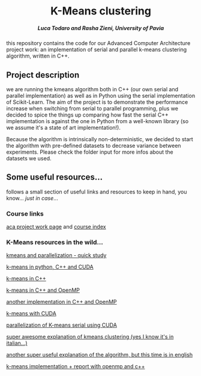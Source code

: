 <h1 align="center">K-Means clustering</h1>
<h5 align="center">Luca Todaro and Rasha Zieni, University of Pavia</h5>
this repository contains the code for our Advanced Computer Architecture project work: an implementation of serial and 
parallel k-means clustering algorithm, written in C++.

## Project description
we are running the kmeans algorithm both in C++ (our own serial and parallel implementation) as well as in Python using 
the serial implementation of Scikit-Learn. The aim of the project is to demonstrate the performance 
increase when switching from serial to parallel programming, plus we decided to spice the things up comparing how fast 
the serial C++ implementation is against the one in Python from a well-known library (so we assume it's a state of 
art implementation!). 

Because the algorithm is intrinsically non-deterministic, we decided to start the algorithm with pre-defined datasets to 
decrease variance between experiments. Please check the folder input for more infos about the datasets we used.

## Some useful resources...
follows a small section of useful links and resources to keep in hand, you know... <i>just in case</i>...

### Course links
[aca project work page](http://www-5.unipv.it/mferretti/cdol/aca/Examination%20and%20project%20work.htm) and 
[course index](http://www-5.unipv.it/mferretti/cdol/aca/index.htm)

### K-Means resources in the wild...

[kmeans and parallelization - quick study](https://www.slideshare.net/ssuserf88631/parallel-kmeans-43373444)

[k-means in python, C++ and CUDA](http://www.goldsborough.me/c++/python/cuda/2017/09/10/20-32-46-exploring_k-means_in_python,_c++_and_cuda/)

[k-means in C++](https://reasonabledeviations.com/2019/10/02/k-means-in-cpp/#the-k-means-algorithm)

[k-means in C++ and OpenMP](https://github.com/arneish/parallel-k-means)

[another implementation in C++ and OpenMP](https://github.com/SestoAle/Parallel-K-Means)

[k-means with CUDA](https://github.com/serban/kmeans)

[parallelization of K-means serial using CUDA](https://arxiv.org/pdf/1908.02136.pdf)

[super awesome explanation of kmeans clustering (yes I know it's in italian...)](https://www.lorenzogovoni.com/algoritmo-k-means-cose-e-come-funziona/)

[another super useful explanation of the algorithm, but this time is in english](https://www.analyticsvidhya.com/blog/2019/08/comprehensive-guide-k-means-clustering/)

[k-means implementation + report with openmp and c++](https://github.com/SestoAle/Parallel-K-Means)